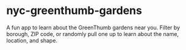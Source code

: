 # nyc-greenthumb-gardens

A fun app to learn about the GreenThumb gardens near you. Filter by borough, ZIP code, or randomly pull one up to learn about the name, location, and shape.